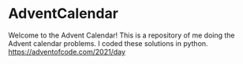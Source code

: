 # AdventCalendar
Welcome to the Advent Calendar!
This is a repository of me doing the Advent calendar problems. I coded these solutions in python.
https://adventofcode.com/2021/day
